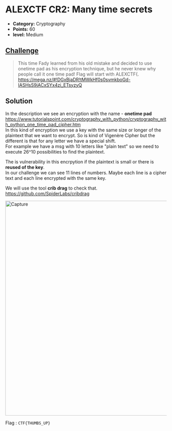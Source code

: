 
# ALEXCTF CR2: Many time secrets

* **Category:** Cryptography 
* **Points:** 60
* **level:** Medium 

## [Challenge](https://ctflearn.com/challenge/177)

> This time Fady learned from his old mistake and decided to use onetime pad as his encryption
> technique, but he never knew why people call it one time pad! Flag will start with ALEXCTF{.
> https://mega.nz/#!DGxBjaDR!tMWkHf0s0svmkboGd-IASHsS9jACxSYx4zi_ETsyzyQ


## Solution
In the description we see an encryption with the name - **onetime pad** https://www.tutorialspoint.com/cryptography_with_python/cryptography_with_python_one_time_pad_cipher.htm  
In this kind of encryption we use a key with the same size or longer of the plaintext that we want to encrypt.
So is kind of Vigenère Cipher but the different is that for any letter we have a special shift.  
For example we have a msg with 10 letters like "plain text" so we need to execute 26^10 possibilities to find the plaintext.  

The is vulnerability in this encrpytion if the plaintext is small or there is **reused of the key**.  
In our challenge we can see 11 lines of numbers. Maybe each line is a cipher text and each line encrypted with the same key.  

We will use the tool **crib drag** to check that. https://github.com/SpiderLabs/cribdrag  



<img width="669" alt="Capture" src="https://user-images.githubusercontent.com/57364083/78027385-f22abe00-7365-11ea-9978-38d2a68e31cb.PNG">


Flag : ```CTF{THUMBS_UP} ```

